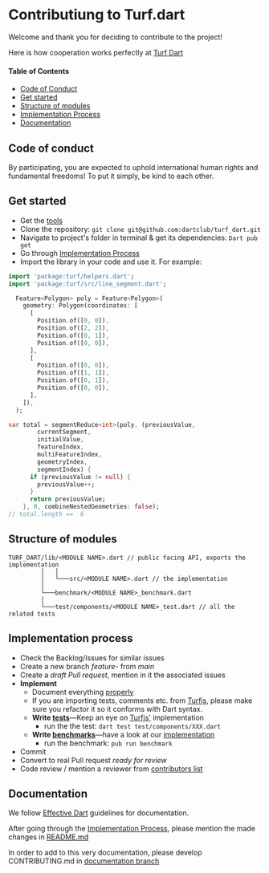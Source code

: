 # Contributiung to Turf.dart

Welcome and thank you for deciding to contribute to the project!

Here is how cooperation works perfectly at [Turf Dart](https://github.com/dartclub/turf_dart)
#### Table of Contents
  - [Code of Conduct](#code-of-conduct)
  - [Get started](#get-started)
  - [Structure of modules](#structure-of-modules)
  - [Implementation Process](#implementation-process)
  - [Documentation](#documentation)

## Code of conduct
By participating, you are expected to uphold international human rights and fundamental freedoms!
To put it simply, be kind to each other. 

## Get started
- Get the [tools](https://dart.dev/tools)
- Clone the repository: ```git clone git@github.com:dartclub/turf_dart.git```
- Navigate to project's folder in terminal & get its dependencies:  ```Dart pub get```
- Go through [Implementation Process](#implementation-process)
- Import the library in your code and use it. For example:
```dart
import 'package:turf/helpers.dart';
import 'package:turf/src/line_segment.dart';

  Feature<Polygon> poly = Feature<Polygon>(
    geometry: Polygon(coordinates: [
      [
        Position.of([0, 0]),
        Position.of([2, 2]),
        Position.of([0, 1]),
        Position.of([0, 0]),
      ],
      [
        Position.of([0, 0]),
        Position.of([1, 1]),
        Position.of([0, 1]),
        Position.of([0, 0]),
      ],
    ]),
  );

var total = segmentReduce<int>(poly, (previousValue,
        currentSegment,
        initialValue,
        featureIndex,
        multiFeatureIndex,
        geometryIndex,
        segmentIndex) {
      if (previousValue != null) {
        previousValue++;
      }
      return previousValue;
    }, 0, combineNestedGeometries: false);
// total.length ==  6
```
## Structure of modules
```
TURF_DART/lib/<MODULE NAME>.dart // public facing API, exports the implementation
         │   │
         │   └───src/<MODULE NAME>.dart // the implementation
         │ 
         └───benchmark/<MODULE NAME>_benchmark.dart
         │
         └───test/components/<MODULE NAME>_test.dart // all the related tests
```
## Implementation process
- Check the Backlog/Issues for similar issues
- Create a new branch _feature-_ from _main_
- Create a _draft Pull request_, mention in it the associated issues
- **Implement**
  - Document everything [properly](#documentation)
  - If you are importing tests, comments etc. from [Turfjs](https://github.com/Turfjs/turf), please make sure you refactor it so it conforms with Dart syntax.
  - **Write [tests](https://dart.dev/guides/testing)**―Keep an eye on [Turfjs'](https://github.com/Turfjs/turf) implementation
    - run the the test: ```dart test test/components/XXX.dart```
  - **Write [benchmarks](https://pub.dev/packages/benchmark)**―have a look at our [implementation](https://github.com/dartclub/turf_dart/tree/main/benchmark)
    - run the benchmark: ```pub run benchmark```
- Commit
- Convert to real Pull request _ready for review_
- Code review / mention a reviewer from [contributors list](https://github.com/dartclub/turf_dart/graphs/contributors) 


## Documentation
We follow [Effective Dart](https://dart.dev/guides/language/effective-dart/documentation) guidelines for documentation.

After going through the [Implementation Process](#implementation-process), please mention the made changes in [README.md](https://github.com/dartclub/turf_dart/blob/main/README.md)

In order to add to this very documentation, please develop CONTRIBUTING.md in [documentation branch](https://github.com/dartclub/turf_dart/tree/documentation)
